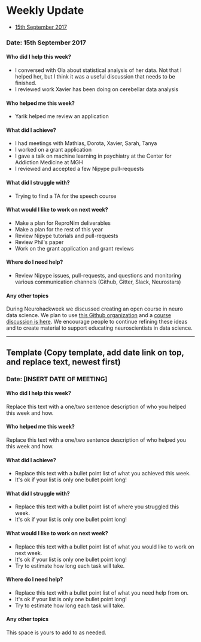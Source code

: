 # Weekly Update

* [15th September 2017](#date-15th-september-2017)

### Date: 15th September 2017

#### Who did I help this week?

* I conversed with Ola about statistical analysis of her data. Not that I helped her, but I think it was a useful discussion that needs to be finished.
* I reviewed work Xavier has been doing on cerebellar data analysis

#### Who helped me this week?

* Yarik helped me review an application

#### What did I achieve?

* I had meetings with Mathias, Dorota, Xavier, Sarah, Tanya
* I worked on a grant application
* I gave a talk on machine learning in psychiatry at the Center for Addiction Medicine at MGH
* I reviewed and accepted a few Nipype pull-requests

#### What did I struggle with?

* Trying to find a TA for the speech course

#### What would I like to work on next week?

* Make a plan for ReproNim deliverables
* Make a plan for the rest of this year
* Review Nipype tutorials and pull-requests
* Review Phil's paper
* Work on the grant application and grant reviews

#### Where do I need help?

* Review Nipype issues, pull-requests, and questions and monitoring various communication channels (Github, Gitter, Slack, Neurostars)

#### Any other topics

During Neurohackweek we discussed creating an open course in neuro data science. We plan to use [this Github organization](https://github.com/neuro-data-science)  and a [course discussion is here](https://docs.google.com/document/d/1LY7U_v01RieRWiNGRa-dpSwLyOKk1Hjed9Do6Ejtrao/edit). We encourage people to continue refining these ideas and to create material to support educating neuroscientists in data science.

---

## Template (Copy template, add date link on top, and replace text, newest first)

### Date: [INSERT DATE OF MEETING]

#### Who did I help this week?

Replace this text with a one/two sentence description of who you helped this week and how.


#### Who helped me this week?

Replace this text with a one/two sentence description of who helped you this week and how.

#### What did I achieve?

* Replace this text with a bullet point list of what you achieved this week.
* It's ok if your list is only one bullet point long!

#### What did I struggle with?

* Replace this text with a bullet point list of where you struggled this week.
* It's ok if your list is only one bullet point long!

#### What would I like to work on next week?

* Replace this text with a bullet point list of what you would like to work on next week.
* It's ok if your list is only one bullet point long!
* Try to estimate how long each task will take.

#### Where do I need help?

* Replace this text with a bullet point list of what you need help from <name> on.
* It's ok if your list is only one bullet point long!
* Try to estimate how long each task will take.

#### Any other topics

This space is yours to add to as needed.
